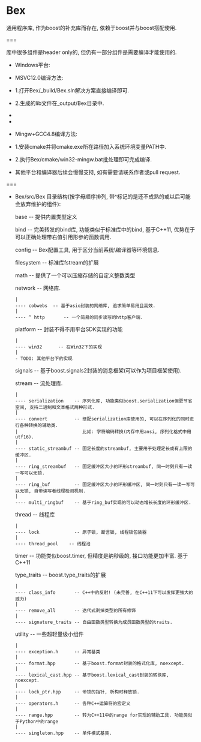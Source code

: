 Bex
===

通用程序库, 作为boost的补充库而存在, 依赖于boost并与boost搭配使用.

===

库中很多组件是header only的, 但仍有一部分组件是需要编译才能使用的.

* Windows平台:

 * MSVC12.0编译方法:
 * 1.打开Bex/_build/Bex.sln解决方案直接编译即可.
 * 2.生成的lib文件在_output/Bex目录中.
 * 
 * 
 * Mingw+GCC4.8编译方法:
 * 1.安装cmake并将cmake.exe所在路径加入系统环境变量PATH中.
 * 2.执行Bex/cmake/win32-mingw.bat批处理即可完成编译.
  
* 其他平台和编译器后续会慢慢支持, 如有需要请联系作者或pull request.


===

* Bex/src/Bex 目录结构(按字母顺序排列, 带^标记的是还不成熟的或以后可能会放弃维护的组件):

  base          -- 提供内置类型定义
  
  bind          -- 完美转发的bind库, 功能类似于标准库中的bind, 基于C++11, 优势在于可以正确处理带右值引用形参的函数调用.
  
  config        -- Bex配置工具, 用于区分当前系统\编译器等环境信息.
  
  filesystem    -- 标准库fstream的扩展
  
  math          -- 提供了一个可以压缩存储的自定义整数类型
  
  network       -- 网络库.
  
      |
      ---- cobwebs  -- 基于asio封装的网络库, 追求简单易用且高效.
      |
      ---- ^ http       -- 一个简易的同步读写的http客户端.
      
  platform            -- 封装不得不用平台SDK实现的功能
  
      |
      ---- win32      -- 在Win32下的实现
      |
      - TODO: 其他平台下的实现
      
  signals     -- 基于boost.signals2封装的消息框架(可以作为项目框架使用).
  
  stream      -- 流处理库.
  
      |
      ---- serialization    -- 序列化库, 功能类似boost.serialization但更节省空间, 支持二进制和文本格式两种形式.
      |
      ---- convert          -- 搭配serialization库使用的, 可以在序列化的同时进行各种转换的辅助类. 
      |                        比如: 字符编码转换(内存中用ansi, 序列化格式中用utf16).
      |
      ---- static_streambuf -- 固定长度的streambuf, 主要用于处理定长或有上限的缓冲区.
      |
      ---- ring_streambuf   -- 固定缓冲区大小的环形streambuf, 同一时刻只有一读一写可以无锁.
      |
      ---- ring_buf         -- 固定缓冲区大小的环形缓冲区, 同一时刻只有一读一写可以无锁, 自带读写者线程检测机制.
      |
      ---- multi_ringbuf    -- 基于ring_buf实现的可以动态增长长度的环形缓冲区.

  thread        -- 线程库
  
      |
      ---- lock             -- 原子锁, 断言锁, 线程锁包装器
      |
      ---- thread_pool    -- 线程池
      
  timer         -- 功能类似boost.timer, 但精度是纳秒级的, 接口功能更加丰富. 基于C++11
  
  type_traits -- boost.type_traits的扩展
  
      |
      ---- class_info       -- C++中的反射! (未完善, 在C++11下可以发挥更强大的威力)
      |
      ---- remove_all       -- 迭代式剥掉类型的所有修饰
      |
      ---- signature_traits -- 自由函数类型转换为成员函数类型的traits.

  utility       -- 一些超轻量级小组件
  
      |
      ---- exception.h      -- 异常基类
      |
      ---- format.hpp       -- 基于boost.format封装的格式化库, noexcept.
      |
      ---- lexical_cast.hpp -- 基于boost.lexical_cast封装的转换库, noexcept.
      |
      ---- lock_ptr.hpp     -- 带锁的指针, 析构时释放锁.
      |
      ---- operators.h      -- 各种C++运算符的宏定义
      |
      ---- range.hpp        -- 转为C++11中的range for实现的辅助工具. 功能类似于Python中的range
      |
      ---- singleton.hpp    -- 单件模式基类.











      
      

